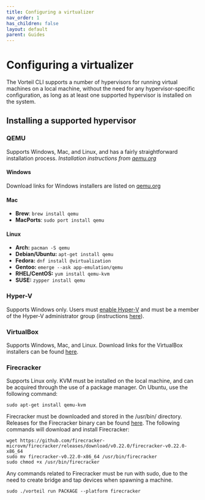 ```yaml
---
title: Configuring a virtualizer
nav_order: 1
has_children: false
layout: default
parent: Guides
---
```


# Configuring a virtualizer

The Vorteil CLI supports a number of hypervisors for running virtual machines on a local machine, without the need for any hypervisor-specific configuration, as long as at least one supported hypervisor is installed on the system.

## Installing a supported hypervisor

### QEMU
Supports Windows, Mac, and Linux, and has a fairly straightforward installation process. _Installation instructions from [qemu.org](https://www.qemu.org/download/)_

#### Windows
Download links for Windows installers are listed on [qemu.org](https://www.qemu.org/download/#windows) 

#### Mac
- **Brew**: `brew install qemu`
- **MacPorts**: `sudo port install qemu`

#### Linux
-   **Arch:** `pacman -S qemu`
-   **Debian/Ubuntu:** `apt-get install qemu`
-   **Fedora:** `dnf install @virtualization`
-   **Gentoo:** `emerge --ask app-emulation/qemu`
-   **RHEL/CentOS:** `yum install qemu-kvm`
-   **SUSE:** `zypper install qemu`

### Hyper-V
Supports Windows only. Users must [enable Hyper-V](https://docs.microsoft.com/en-us/virtualization/hyper-v-on-windows/quick-start/enable-hyper-v) and must be a member of the Hyper-V administrator group (instructions [here](https://www.ibm.com/support/knowledgecenter/SSMKFH/com.ibm.apmaas.doc/install/hyperv_config_add_nonadmin_user_hyperv_usergroup.html)).

### VirtualBox
Supports Windows, Mac, and Linux. Download links for the VirtualBox installers can be found [here](https://www.virtualbox.org/wiki/Downloads).

### Firecracker
Supports Linux only. KVM must be installed on the local machine, and can be acquired through the use of a package manager. On Ubuntu, use the following command:

```
sudo apt-get install qemu-kvm
```
Firecracker must be downloaded and stored in the /usr/bin/ directory. Releases for the Firecracker binary can be found [here](https://github.com/firecracker-microvm/firecracker/releases). The following commands will download and install Firecracker:

```
wget https://github.com/firecracker-microvm/firecracker/releases/download/v0.22.0/firecracker-v0.22.0-x86_64
sudo mv firecracker-v0.22.0-x86_64 /usr/bin/firecracker
sudo chmod +x /usr/bin/firecracker
```

Any commands related to Firecracker must be run with sudo, due to the need to create bridge and tap devices when spawning a machine. 
```
sudo ./vorteil run PACKAGE --platform firecracker
```
